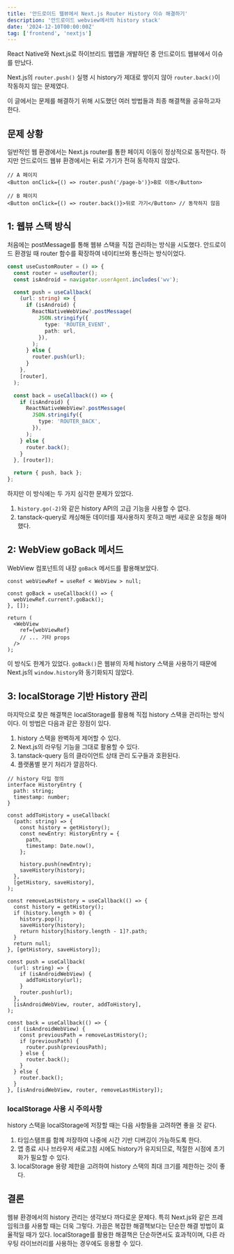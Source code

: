 ```yaml
---
title: '안드로이드 웹뷰에서 Next.js Router History 이슈 해결하기'
description: '안드로이드 webview에서의 history stack'
date: '2024-12-10T00:00:00Z'
tag: ['frontend', 'nextjs']
---
```


React Native와 Next.js로 하이브리드 웹앱을 개발하던 중 안드로이드 웹뷰에서 이슈를 만났다.

Next.js의 `router.push()` 실행 시 history가 제대로 쌓이지 않아 `router.back()`이 작동하지 않는 문제였다.

이 글에서는 문제를 해결하기 위해 시도했던 여러 방법들과 최종 해결책을 공유하고자 한다.

## 문제 상황

일반적인 웹 환경에서는 Next.js router를 통한 페이지 이동이 정상적으로 동작한다. 하지만 안드로이드 웹뷰 환경에서는 뒤로 가기가 전혀 동작하지 않았다.

```tsx
// A 페이지
<Button onClick={() => router.push('/page-b')}>B로 이동</Button>

// B 페이지
<Button onClick={() => router.back()}>뒤로 가기</Button> // 동작하지 않음
```

## 1: 웹뷰 스택 방식

처음에는 postMessage를 통해 웹뷰 스택을 직접 관리하는 방식을 시도했다. 안드로이드 환경일 때 router 함수를 확장하여 네이티브와 통신하는 방식이었다.

```ts
const useCustomRouter = () => {
  const router = useRouter();
  const isAndroid = navigator.userAgent.includes('wv');

  const push = useCallback(
    (url: string) => {
      if (isAndroid) {
        ReactNativeWebView?.postMessage(
          JSON.stringify({
            type: 'ROUTER_EVENT',
            path: url,
          }),
        );
      } else {
        router.push(url);
      }
    },
    [router],
  );

  const back = useCallback(() => {
    if (isAndroid) {
      ReactNativeWebView?.postMessage(
        JSON.stringify({
          type: 'ROUTER_BACK',
        }),
      );
    } else {
      router.back();
    }
  }, [router]);

  return { push, back };
};
```

하지만 이 방식에는 두 가지 심각한 문제가 있었다.

1. `history.go(-2)`와 같은 history API의 고급 기능을 사용할 수 없다.
2. tanstack-query로 캐싱해둔 데이터를 재사용하지 못하고 매번 새로운 요청을 해야 했다.

## 2: WebView goBack 메서드

WebView 컴포넌트의 내장 `goBack` 메서드를 활용해보았다.

```tsx
const webViewRef = useRef < WebView > null;

const goBack = useCallback(() => {
  webViewRef.current?.goBack();
}, []);

return (
  <WebView
    ref={webViewRef}
    // ... 기타 props
  />
);
```

이 방식도 한계가 있었다. `goBack()`은 웹뷰의 자체 history 스택을 사용하기 때문에 Next.js의 `window.history`와 동기화되지 않았다.

## 3: localStorage 기반 History 관리

마지막으로 찾은 해결책은 localStorage를 활용해 직접 history 스택을 관리하는 방식이다. 이 방법은 다음과 같은 장점이 있다.

1. history 스택을 완벽하게 제어할 수 있다.
2. Next.js의 라우팅 기능을 그대로 활용할 수 있다.
3. tanstack-query 등의 클라이언트 상태 관리 도구들과 호환된다.
4. 플랫폼별 분기 처리가 깔끔하다.

```tsx
// history 타입 정의
interface HistoryEntry {
  path: string;
  timestamp: number;
}

const addToHistory = useCallback(
  (path: string) => {
    const history = getHistory();
    const newEntry: HistoryEntry = {
      path,
      timestamp: Date.now(),
    };

    history.push(newEntry);
    saveHistory(history);
  },
  [getHistory, saveHistory],
);

const removeLastHistory = useCallback(() => {
  const history = getHistory();
  if (history.length > 0) {
    history.pop();
    saveHistory(history);
    return history[history.length - 1]?.path;
  }
  return null;
}, [getHistory, saveHistory]);

const push = useCallback(
  (url: string) => {
    if (isAndroidWebView) {
      addToHistory(url);
    }
    router.push(url);
  },
  [isAndroidWebView, router, addToHistory],
);

const back = useCallback(() => {
  if (isAndroidWebView) {
    const previousPath = removeLastHistory();
    if (previousPath) {
      router.push(previousPath);
    } else {
      router.back();
    }
  } else {
    router.back();
  }
}, [isAndroidWebView, router, removeLastHistory]);
```

### localStorage 사용 시 주의사항

history 스택을 localStorage에 저장할 때는 다음 사항들을 고려하면 좋을 것 같다.

1. 타임스탬프를 함께 저장하여 나중에 시간 기반 디버깅이 가능하도록 한다.
2. 앱 종료 시나 브라우저 새로고침 시에도 history가 유지되므로, 적절한 시점에 초기화가 필요할 수 있다.
3. localStorage 용량 제한을 고려하여 history 스택의 최대 크기를 제한하는 것이 좋다.

## 결론

웹뷰 환경에서의 history 관리는 생각보다 까다로운 문제다. 특히 Next.js와 같은 프레임워크를 사용할 때는 더욱 그렇다. 가끔은 복잡한 해결책보다는 단순한 해결 방법이 효율적일 때가 있다. localStorage를 활용한 해결책은 단순하면서도 효과적이며, 다른 라우팅 라이브러리를 사용하는 경우에도 응용할 수 있다.
